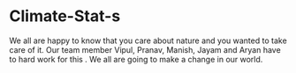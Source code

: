 # Climate-Stat-s
We all are happy to know that you care about nature and you wanted to take care of it. Our team member Vipul, Pranav, Manish, Jayam and Aryan have to hard work for this . We all are going to make a change in our world.
